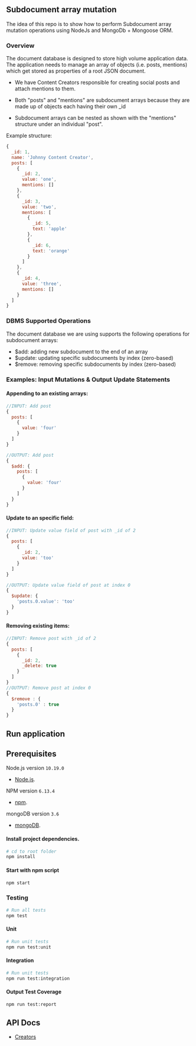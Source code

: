 ## Subdocument array mutation

The idea of this repo is to show how to perform Subdocument array mutation operations using NodeJs and MongoDb + Mongoose ORM.


### Overview

The document database is designed to store high volume application data. The application needs to manage an array of
objects (i.e. posts, mentions) which get stored as properties of a root JSON document.

* We have Content Creators responsible for creating social posts and attach mentions to them.

* Both "posts" and "mentions" are subdocument arrays because they are made up of objects each having their own _id

* Subdocument arrays can be nested as shown with the "mentions" structure under an individual "post".

Example structure:

```js
{
  _id: 1,
  name: 'Johnny Content Creator',
  posts: [
    {
      _id: 2,
      value: 'one',
      mentions: []
    },
    {
      _id: 3,
      value: 'two',
      mentions: [
        {
          _id: 5,
          text: 'apple'
        },
        {
          _id: 6,
          text: 'orange'
        }
      ]
    },
    {
      _id: 4,
      value: 'three',
      mentions: []
    }
  ]
}
```

### DBMS Supported Operations

The document database we are using supports the following operations for subdocument arrays:
* $add: adding new subdocument to the end of an array
* $update: updating specific subdocuments by index (zero-based)
* $remove: removing specific subdocuments by index (zero-based)


### Examples: Input Mutations & Output Update Statements

#### Appending to an existing arrays:

```js
//INPUT: Add post
{ 
  posts: [
    {
      value: 'four'
    }
  ]
}

//OUTPUT: Add post
{
  $add: {
    posts: [
      {
        value: 'four'
      }
    ]
  }
}
```

#### Update to an specific field:

```js
//INPUT: Update value field of post with _id of 2
{ 
  posts: [
    {
      _id: 2,
      value: 'too'
    }
  ]
}

//OUTPUT: Update value field of post at index 0
{ 
  $update: {
    'posts.0.value': 'too'
  }
}
```

#### Removing existing items:

```js
//INPUT: Remove post with _id of 2
{
  posts: [
    {
      _id: 2,
      _delete: true
    }
  ]
}
//OUTPUT: Remove post at index 0
{ 
  $remove : {
    'posts.0' : true
  }
}
```

## Run application

## Prerequisites

Node.js version `10.19.0`
- [Node.js](https://nodejs.org/en/download/).

NPM version `6.13.4`
- [npm](https://www.npmjs.com/).

mongoDB version `3.6`
- [mongoDB](https://www.mongodb.com/download-center?jmp=nav#community).

#### Install project dependencies.

```sh
# cd to root folder
npm install
```

#### Start with npm script

```sh
npm start
```

### Testing

```sh
# Run all tests
npm test
```

#### Unit

```sh
# Run unit tests
npm run test:unit
```

#### Integration

```sh
# Run unit tests
npm run test:integration
```

#### Output Test Coverage

```sh
npm run test:report
```

## API Docs
  - [Creators](api/creators/README.md)
